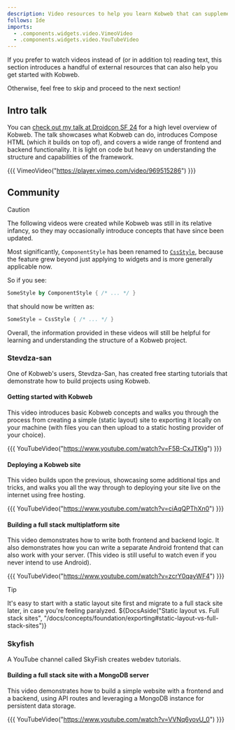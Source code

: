 ```yaml
---
description: Video resources to help you learn Kobweb that can supplement this guide (especially for visual learners).
follows: Ide
imports:
  - .components.widgets.video.VimeoVideo
  - .components.widgets.video.YouTubeVideo
---
```


If you prefer to watch videos instead of (or in addition to) reading text, this section introduces a handful of
external resources that can also help you get started with Kobweb.

Otherwise, feel free to skip and proceed to the next section!

## Intro talk

You
can [check out my talk at Droidcon SF 24](https://www.droidcon.com/2024/07/17/kobwebcreating-websites-in-kotlin-leveraging-compose-html/)
for a high level overview of Kobweb. The talk showcases what Kobweb can do, introduces Compose HTML (which it builds
on top of), and covers a wide range of frontend and backend functionality. It is light on code but heavy on
understanding the structure and capabilities of the framework.

{{{ VimeoVideo("https://player.vimeo.com/video/969515286") }}}

## Community

> [!CAUTION]
> The following videos were created while Kobweb was still in its relative infancy, so they may occasionally introduce
> concepts that have since been updated.
>
> Most significantly, `ComponentStyle` has been renamed to
> [`CssStyle`](https://kobweb.varabyte.com/docs/concepts/presentation/silk#cssstyle), because the feature grew beyond
> just applying to widgets and is more generally applicable now.
> 
> So if you see:
> ```kotlin
> SomeStyle by ComponentStyle { /* ... */ }
> ```
> that should now be written as:
> ```kotlin
> SomeStyle = CssStyle { /* ... */ }
> ```
>
> Overall, the information provided in these videos will still be helpful for learning and understanding the structure
> of a Kobweb project.

### Stevdza-san

One of Kobweb's users, Stevdza-San, has created free starting tutorials that demonstrate how to build projects using
Kobweb.

#### Getting started with Kobweb

This video introduces basic Kobweb concepts and walks you through the process from creating a simple (static layout)
site to exporting it locally on your machine (with files you can then upload to a static hosting provider of your
choice).

{{{ YouTubeVideo("https://www.youtube.com/watch?v=F5B-CxJTKlg") }}}

#### Deploying a Kobweb site

This video builds upon the previous, showcasing some additional tips and tricks, and walks you all the way through to
deploying your site live on the internet using free hosting.

{{{ YouTubeVideo("https://www.youtube.com/watch?v=ciAqQPThXn0") }}}

#### Building a full stack multiplatform site

This video demonstrates how to write both frontend and backend logic. It also demonstrates how you can write a separate
Android frontend that can also work with your server. (This video is still useful to watch even if you never intend to
use Android).

{{{ YouTubeVideo("https://www.youtube.com/watch?v=zcrY0qayWF4") }}}

> [!TIP]
> It's easy to start with a static layout site first and migrate to a full stack site later, in case you're feeling
> paralyzed. ${DocsAside("Static layout vs. Full stack sites", "/docs/concepts/foundation/exporting#static-layout-vs-full-stack-sites")}

### Skyfish

A YouTube channel called SkyFish creates webdev tutorials.

#### Building a full stack site with a MongoDB server

This video demonstrates how to build a simple website with a frontend and a backend, using API routes and leveraging a
MongoDB instance for persistent data storage.

{{{ YouTubeVideo("https://www.youtube.com/watch?v=VVNq6yovU_0") }}}
